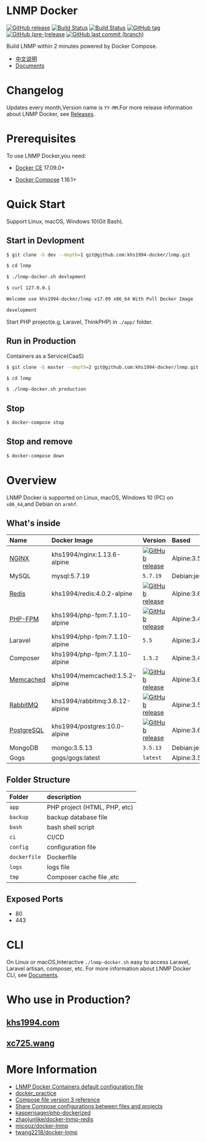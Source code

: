# LNMP Docker

[![GitHub release](https://img.shields.io/github/release/khs1994-docker/lnmp.svg)](https://github.com/khs1994-docker/lnmp/releases) [![Build Status](https://travis-ci.org/khs1994-docker/lnmp.svg?branch=master)](https://travis-ci.org/khs1994-docker/lnmp) [![Build Status](https://travis-ci.org/khs1994-docker/lnmp.svg?branch=dev)](https://travis-ci.org/khs1994-docker/lnmp) [![GitHub tag](https://img.shields.io/github/tag/khs1994-docker/lnmp.svg)](https://github.com/khs1994-docker/lnmp/releases) [![GitHub (pre-)release](https://img.shields.io/github/release/khs1994-docker/lnmp/all.svg)](https://github.com/khs1994-docker/lnmp/releases) [![GitHub last commit (branch)](https://img.shields.io/github/last-commit/khs1994-docker/lnmp/dev.svg)](https://github.com/khs1994-docker/lnmp/tree/dev)

Build LNMP within 2 minutes powered by Docker Compose.

* [中文说明](README.cn.md)
* [Documents](docs/)

# Changelog

Updates every month,Version name is `YY-MM`.For more release information about LNMP Docker, see [Releases](https://github.com/khs1994-docker/lnmp/releases).

# Prerequisites

To use LNMP Docker,you need:

* [Docker CE](https://github.com/docker/docker-ce) 17.09.0+

* [Docker Compose](https://github.com/docker/compose) 1.16.1+

# Quick Start

Support Linux, macOS, Windows 10(Git Bash).

## Start in Devlopment

```bash
$ git clone -b dev --depth=1 git@github.com:khs1994-docker/lnmp.git

$ cd lnmp

$ ./lnmp-docker.sh devlopment

$ curl 127.0.0.1

Welcome use khs1994-docker/lnmp v17.09 x86_64 With Pull Docker Image

development

```

Start PHP project(e.g, Laravel, ThinkPHP) in `./app/` folder.

## Run in Production

Containers as a Service(CaaS)

```bash
$ git clone -b master --depth=2 git@github.com:khs1994-docker/lnmp.git

$ cd lnmp

$ ./lnmp-docker.sh production
```

## Stop

```bash
$ docker-compose stop
```

## Stop and remove

```bash
$ docker-compose down
```

# Overview

LNMP Docker is supported on Linux, macOS, Windows 10 (PC) on `x86_64`,and Debian on `armhf`.

## What's inside

|Name|Docker Image|Version|Based|
|:-- |:--         |:--    |:--  |
|[NGINX](https://github.com/khs1994-docker/nginx)         |khs1994/nginx:1.13.6-alpine    |[![GitHub release](https://img.shields.io/github/release/khs1994-docker/nginx.svg)](https://github.com/khs1994-docker/nginx/releases) |Alpine:3.5|
|MySQL                                                    |mysql:5.7.19                   |`5.7.19` |Debian:jessie|
|[Redis](https://github.com/khs1994-docker/redis)         |khs1994/redis:4.0.2-alpine     |[![GitHub release](https://img.shields.io/github/release/khs1994-docker/redis.svg)](https://github.com/khs1994-docker/redis/releases)   |Alpine:3.6|
|[PHP-FPM](https://github.com/khs1994-docker/php-fpm)     |khs1994/php-fpm:7.1.10-alpine  |[![GitHub release](https://img.shields.io/github/release/khs1994-docker/php-fpm.svg)](https://github.com/khs1994-docker/php-fpm/releases)  |Alpine:3.4|
|Laravel                                                  |khs1994/php-fpm:7.1.10-alpine  |`5.5`    |Alpine:3.4|
|Composer                                                 |khs1994/php-fpm:7.1.10-alpine  |`1.5.2`  |Alpine:3.4|
|[Memcached](https://github.com/khs1994-docker/memcached) |khs1994/memcached:1.5.2-alpine |[![GitHub release](https://img.shields.io/github/release/khs1994-docker/memcached.svg)](https://github.com/khs1994-docker/memcached/releases)   |Alpine:3.6|
|[RabbitMQ](https://github.com/khs1994-docker/rabbitmq)   |khs1994/rabbitmq:3.6.12-alpine |[![GitHub release](https://img.shields.io/github/release/khs1994-docker/rabbitmq.svg)](https://github.com/khs1994-docker/rabbitmq/releases)  |Alpine:3.5|
|[PostgreSQL](https://github.com/khs1994-docker/postgres) |khs1994/postgres:10.0-alpine   |[![GitHub release](https://img.shields.io/github/release/khs1994-docker/postgres.svg)](https://github.com/khs1994-docker/postgres/releases)    |Alpine:3.6|
|MongoDB                                                  |mongo:3.5.13                   |`3.5.13`|Debian:jessie|
|Gogs                                                     |gogs/gogs:latest               |`latest` |Alpine:3.5|

## Folder Structure

|Folder|description|
|:--|:--|
|`app`         |PHP project (HTML, PHP, etc) |
|`backup`      |backup database file|
|`bash`        |bash shell script|
|`ci`          |CI/CD|
|`config`      |configuration file|               
|`dockerfile`  |Dockerfile        |
|`logs`        |logs file         |
|`tmp`         |Composer cache file ,etc |

## Exposed Ports

* 80
* 443

# CLI

On Linux or macOS,Interactive `./lnmp-docker.sh` easy to access Laravel, Laravel artisan, composer, etc. For more information about LNMP Docker CLI, see [Documents](docs/cli.md).

# Who use in Production?

## [khs1994.com](//khs1994.com)

## [xc725.wang](//xc725.wang)

# More Information

* [LNMP Docker Containers default configuration file](https://github.com/khs1994-docker/lnmp-default-config)
* [docker_practice](https://github.com/yeasy/docker_practice)
* [Compose file version 3 reference](https://docs.docker.com/compose/compose-file/)
* [Share Compose configurations between files and projects](https://docs.docker.com/compose/extends/)
* [kasperisager/php-dockerized](https://github.com/kasperisager/php-dockerized)
* [zhaojunlike/docker-lnmp-redis](https://github.com/zhaojunlike/docker-lnmp-redis)
* [micooz/docker-lnmp](https://github.com/micooz/docker-lnmp)
* [twang2218/docker-lnmp](https://github.com/twang2218/docker-lnmp)
